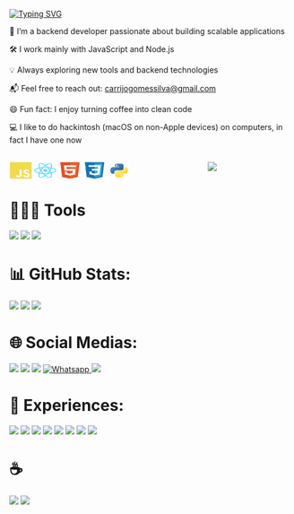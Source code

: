 <a href="https://git.io/typing-svg"><img src="https://readme-typing-svg.demolab.com?font=Fira+Code&pause=2000&color=2DDE3A&width=435&lines=Hello+World+%F0%9F%91%8B+Im+Cau%C3%A3+Carrijo%F0%9F%92%BB" alt="Typing SVG" /></a>

🚀 I’m a backend developer passionate about building scalable applications

🛠️ I work mainly with JavaScript and Node.js 

💡 Always exploring new tools and backend technologies

📬 Feel free to reach out: carrijogomessilva@gmail.com

😄 Fun fact: I enjoy turning coffee into clean code

💻 I like to do hackintosh (macOS on non-Apple devices) on computers, in fact I have one now

<div style="display: inline_block"><br>
  <img align="center" alt="Cauã-Js" height="30" width="40" src="https://raw.githubusercontent.com/devicons/devicon/master/icons/javascript/javascript-plain.svg">
  <img align="center" alt="Cauã-React" height="30" width="40" src="https://raw.githubusercontent.com/devicons/devicon/master/icons/react/react-original.svg">
  <img align="center" alt="Cauã-HTML" height="30" width="40" src="https://raw.githubusercontent.com/devicons/devicon/master/icons/html5/html5-original.svg">
  <img align="center" alt="Cauã-CSS" height="30" width="40" src="https://raw.githubusercontent.com/devicons/devicon/master/icons/css3/css3-original.svg">
  <img align="center" alt="Cauã-Python" height="30" width="40" src="https://raw.githubusercontent.com/devicons/devicon/master/icons/python/python-original.svg">
  <img align="right" src="https://ap-northeast-1.graphassets.com/AmvPLsvxEQaCGzTHBetMQz/Nc2QHL1HQRaoK4qC1OpE" width="150px" />
</div>


# 🧑🏼‍💻 Tools
![](https://img.shields.io/badge/Notion-%23000000.svg?style=for-the-badge&logo=notion&logoColor=white)
[![](https://img.shields.io/badge/ChatGPT-74aa9c?style=for-the-badge&logo=openai&logoColor=white)](#)
[![](https://custom-icon-badges.demolab.com/badge/Deepseek-4D6BFF?style=for-the-badge&logo=deepseek&logoColor=fff)](#)

# 📊 GitHub Stats:
  ![](https://github-readme-stats.vercel.app/api?username=blazer444&show_icons=true&theme=merko)
  ![](https://github-readme-stats.vercel.app/api/top-langs/?username=blazer444&theme=merko&layout=compact)
  ![](https://github-readme-streak-stats.herokuapp.com/?user=blazer444&theme=merko&hide_border=true)<br/>
  ##

# 🌐 Social Medias:
<div> 
  <a href="https://www.youtube.com/@CoutryballTube_br/featured" target="_blank"><img src="https://img.shields.io/badge/YouTube-FF0000?style=for-the-badge&logo=youtube&logoColor=white" target="_blank"></a>
  <a href="https://www.instagram.com/carrijo.caua/" target="_blank"><img src="https://img.shields.io/badge/-Instagram-%23E4405F?style=for-the-badge&logo=instagram&logoColor=white" target="_blank"></a>
  <a href = "mailto:carrijogomessilva@gmail.com"><img src="https://img.shields.io/badge/-Gmail-%23333?style=for-the-badge&logo=gmail&logoColor=white" target="_blank"></a>
  <a target="_blank" href="https://api.whatsapp.com/send/?phone=5516993858246&text=Hello,%20Cau%C3%A3&app_absent=0">
    <img src="https://img.shields.io/badge/WhatsApp-25D366?style=for-the-badge&logo=whatsapp&logoColor=white" title="Whatsapp" width="116">
  <a href="https://www.linkedin.com/in/cau%C3%A3-carrijo-6aa266244/" target="_blank"><img src="https://img.shields.io/badge/-LinkedIn-%230077B5?style=for-the-badge&logo=linkedin&logoColor=white" target="_blank"></a>

# 📎 Experiences:
[![](https://img.shields.io/badge/Kali%20Linux-557C94?style=for-the-badge&logo=kalilinux&logoColor=fff)](#)
[![](https://img.shields.io/badge/Linux-FCC624?style=for-the-badge&logo=linux&logoColor=black)](#)
[![](https://img.shields.io/badge/macOS-000000?style=for-the-badge&logo=apple&logoColor=F0F0F0)](#)
[![](https://custom-icon-badges.demolab.com/badge/Windows-0078D6?style=for-the-badge&logo=windows11&logoColor=white)](#)
[![](https://img.shields.io/badge/WordPress-%2321759B.svg?style=for-the-badge&logo=wordpress&logoColor=white)](#)
[![](https://img.shields.io/badge/Netlify-%23000000.svg?style=for-the-badge&logo=netlify&logoColor=#00C7B7)](#)
[![](https://img.shields.io/badge/Cloudflare-F38020?style=for-the-badge&logo=Cloudflare&logoColor=white)](#)
[![](https://img.shields.io/badge/MySQL-4479A1?style=for-the-badge&logo=mysql&logoColor=fff)](#)

# ☕
[![](https://img.shields.io/badge/Buy%20Me%20a%20Coffee-ffdd00?&logo=buy-me-a-coffee&logoColor=black)](#)
[![](https://img.shields.io/badge/PayPal-003087?logo=paypal&logoColor=fff)](#)
 
  


